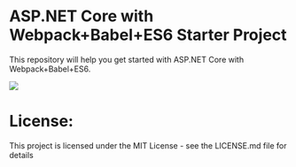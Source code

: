 # ASP.NET Core with Webpack+Babel+ES6 Starter Project

This repository will help you get started with ASP.NET Core with Webpack+Babel+ES6.

<img src="https://raw.githubusercontent.com/deanilvincent/ASP.NETCore-with-Webpack-Babel-ES6/master/image01.PNG" />

# License:

This project is licensed under the MIT License - see the LICENSE.md file for details

